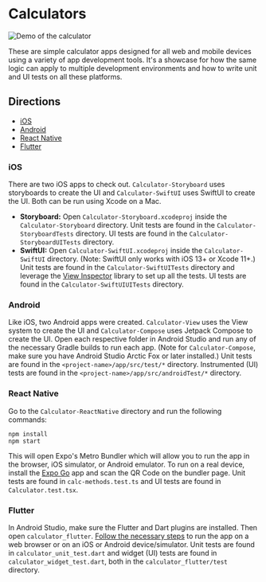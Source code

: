 # Calculators

![Demo of the calculator](demo.gif)

These are simple calculator apps designed for all web and mobile devices using a variety of app development tools. It's a showcase for how the same logic can apply to multiple development environments and how to write unit and UI tests on all these platforms.

## Directions

- [iOS](#ios)
- [Android](#android)
- [React Native](#react-native)
- [Flutter](#flutter)

### iOS

There are two iOS apps to check out. `Calculator-Storyboard` uses storyboards to create the UI and `Calculator-SwiftUI` uses SwiftUI to create the UI. Both can be run using Xcode on a Mac.

- **Storyboard:** Open `Calculator-Storyboard.xcodeproj` inside the `Calculator-Storyboard` directory. Unit tests are found in the `Calculator-StoryboardTests` directory. UI tests are found in the `Calculator-StoryboardUITests` directory.
- **SwiftUI:** Open `Calculator-SwiftUI.xcodeproj` inside the `Calculator-SwiftUI` directory. (Note: SwiftUI only works with iOS 13+ or Xcode 11+.) Unit tests are found in the `Calculator-SwiftUITests` directory and leverage the [View Inspector](https://github.com/nalexn/ViewInspector) library to set up all the tests. UI tests are found in the `Calculator-SwiftUIUITests` directory.

### Android

Like iOS, two Android apps were created. `Calculator-View` uses the View system to create the UI and `Calculator-Compose` uses Jetpack Compose to create the UI. Open each respective folder in Android Studio and run any of the necessary Gradle builds to run each app. (Note for `Calculator-Compose`, make sure you have Android Studio Arctic Fox or later installed.) Unit tests are found in the `<project-name>/app/src/test/*` directory. Instrumented (UI) tests are found in the `<project-name>/app/src/androidTest/*` directory.

### React Native

Go to the `Calculator-ReactNative` directory and run the following commands:

```
npm install
npm start
```

This will open Expo's Metro Bundler which will allow you to run the app in the browser, iOS simulator, or Android emulator. To run on a real device, install the [Expo Go](https://docs.expo.io/guides/testing-on-devices/#install-expo-go-from-a-devices-app) app and scan the QR Code on the bundler page. Unit tests are found in `calc-methods.test.ts` and UI tests are found in `Calculator.test.tsx`.

### Flutter

In Android Studio, make sure the Flutter and Dart plugins are installed. Then open `calculator_flutter`. [Follow the necessary steps](https://flutter.dev/docs/get-started/install) to run the app on a web browser or on an iOS or Android device/simulator. Unit tests are found in `calculator_unit_test.dart` and widget (UI) tests are found in `calculator_widget_test.dart`, both in the `calculator_flutter/test` directory.
